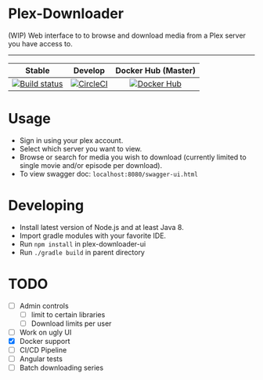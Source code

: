 # Plex-Downloader
(WIP) Web interface to to browse and download media from a Plex server you have access to.

---
|  Stable         | Develop   | Docker Hub (Master)
|----------|:---------------------------:|:----------------------------:|
| [![Build status](https://circleci.com/gh/Halahala1993/Plex-Downloader/tree/master.svg?style=svg)](https://circleci.com/gh/Halahala1993/Plex-Downloader/tree/master) | [![CircleCI](https://circleci.com/gh/Halahala1993/Plex-Downloader/tree/develop.svg?style=svg)](https://circleci.com/gh/Halahala1993/Plex-Downloader/tree/develop) | [![Docker Hub](https://dockeri.co/image/halahala/plex-downloader)](https://hub.docker.com/repository/docker/halahala/plex-downloader)

# Usage
- Sign in using your plex account.
- Select which server you want to view.
- Browse or search for media you wish to download (currently limited to single movie and/or episode per download).
- To view swagger doc: `localhost:8080/swagger-ui.html`
# Developing
- Install latest version of Node.js and at least Java 8.
- Import gradle modules with your favorite IDE.
- Run `npm install` in plex-downloader-ui
- Run `./gradle build` in parent directory

# TODO
- [ ] Admin controls 
  * [ ] limit to certain libraries
  * [ ] Download limits per user
- [ ] Work on ugly UI
- [x] Docker support
- [ ] CI/CD Pipeline
- [ ] Angular tests
- [ ] Batch downloading series